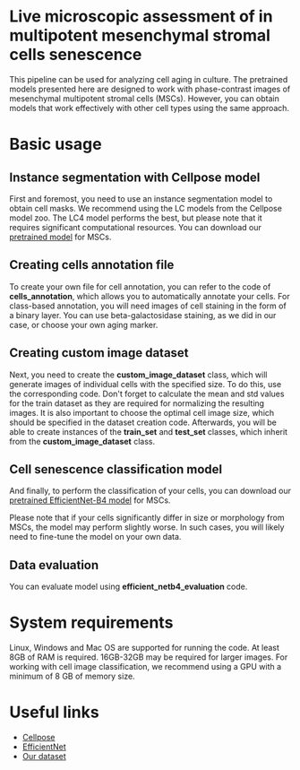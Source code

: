 # Live microscopic assessment of in multipotent mesenchymal stromal cells senescence 

This pipeline can be used for analyzing cell aging in culture. The pretrained models presented here are designed to work with phase-contrast images of mesenchymal multipotent stromal cells (MSCs). However, you can obtain models that work effectively with other cell types using the same approach.

# Basic usage
## Instance segmentation with Cellpose model
First and foremost, you need to use an instance segmentation model to obtain cell masks. We recommend using the LC models from the Cellpose model zoo. The LC4 model performs the best, but please note that it requires significant computational resources. You can download our [pretrained model](https://disk.yandex.com/d/P6ozzuQhfjHsAQ) for MSCs.

## Creating cells annotation file
To create your own file for cell annotation, you can refer to the code of **cells_annotation**, which allows you to automatically annotate your cells. For class-based annotation, you will need images of cell staining in the form of a binary layer. You can use beta-galactosidase staining, as we did in our case, or choose your own aging marker.

## Creating custom image dataset
Next, you need to create the **custom_image_dataset** class, which will generate images of individual cells with the specified size. To do this, use the corresponding code. Don't forget to calculate the mean and std values for the train dataset as they are required for normalizing the resulting images. It is also important to choose the optimal cell image size, which should be specified in the dataset creation code. Afterwards, you will be able to create instances of the **train_set** and **test_set** classes, which inherit from the **custom_image_dataset** class. 

## Cell senescence classification model
And finally, to perform the classification of your cells, you can download our [pretrained EfficientNet-B4 model](https://disk.yandex.com/d/SJd014Ct1htPlQ) for MSCs.

Please note that if your cells significantly differ in size or morphology from MSCs, the model may perform slightly worse. In such cases, you will likely need to fine-tune the model on your own data.

## Data evaluation
You can evaluate model using **efficient_netb4_evaluation** code. 

# System requirements
Linux, Windows and Mac OS are supported for running the code. At least 8GB of RAM is required. 16GB-32GB may be required for larger images. For working with cell image classification, we recommend using a GPU with a minimum of 8 GB of memory size.

# Useful links 
* [Cellpose](https://github.com/MouseLand/cellpose)
* [EfficientNet](https://github.com/lukemelas/EfficientNet-PyTorch)
* [Our dataset](https://disk.yandex.com/d/L_aZdBoNdCh5eQ)
